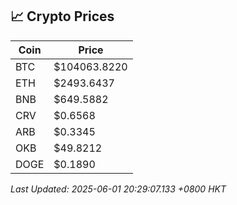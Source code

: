 ## 📈 Crypto Prices

| Coin | Price |
| ---- | ----- |
| BTC | $104063.8220 |
| ETH | $2493.6437 |
| BNB | $649.5882 |
| CRV | $0.6568 |
| ARB | $0.3345 |
| OKB | $49.8212 |
| DOGE | $0.1890 |

_Last Updated: 2025-06-01 20:29:07.133 +0800 HKT_